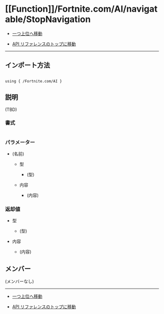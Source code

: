 # [[Function]]/Fortnite.com/AI/navigatable/StopNavigation

- [一つ上位へ移動](../main.md)

- [API リファレンスのトップに移動](/main.md)

---

## インポート方法

```verse

using { /Fortnite.com/AI }

```

## 説明

(TBD)

### 書式

```Verse

```

### パラメーター

- (名前)

  - 型

    - (型)

  - 内容

    - (内容)

### 返却値

- 型

  - (型)

- 内容

  - (内容)

## メンバー

(メンバーなし)

---

- [一つ上位へ移動](../main.md)

- [API リファレンスのトップに移動](/main.md)
